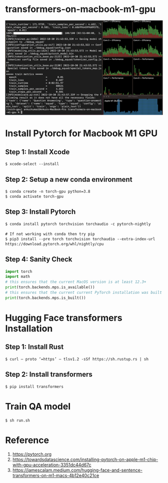 # transformers-on-macbook-m1-gpu

![localImage](./training_pic.png)

# Install Pytorch for Macbook M1 GPU

##  Step 1: Install Xcode
    $ xcode-select --install

##  Step 2: Setup a new conda environment
    $ conda create -n torch-gpu python=3.8
    $ conda activate torch-gpu

##  Step 3: Install Pytorch
    $ conda install pytorch torchvision torchaudio -c pytorch-nightly

    # If not working with conda then try pip
    $ pip3 install --pre torch torchvision torchaudio --extra-index-url https://download.pytorch.org/whl/nightly/cpu

## Step 4: Sanity Check

```python
import torch
import math
# this ensures that the current MacOS version is at least 12.3+
print(torch.backends.mps.is_available())
# this ensures that the current current PyTorch installation was built with MPS activated.
print(torch.backends.mps.is_built())
```

# Hugging Face transformers Installation

## Step 1: Install Rust

    $ curl — proto ‘=https’ — tlsv1.2 -sSf https://sh.rustup.rs | sh

## Step 2: Install transformers

    $ pip install transformers


# Train QA model

    $ sh run.sh

# Reference

1. https://pytorch.org
2. https://towardsdatascience.com/installing-pytorch-on-apple-m1-chip-with-gpu-acceleration-3351dc44d67c
3. https://jamescalam.medium.com/hugging-face-and-sentence-transformers-on-m1-macs-4b12e40c21ce